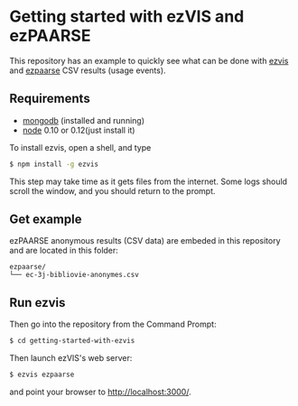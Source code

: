 # Getting started with ezVIS and ezPAARSE

This repository has an example to quickly see what can be done with
[ezvis](https://github.com/madec-project/ezvis/) and [ezpaarse](https://github.com/ezpaarse-project/ezpaarse) CSV results (usage events).

## Requirements

- [mongodb](http://docs.mongodb.org/manual/installation/) (installed and running)
- [node](http://nodejs.org/) 0.10 or 0.12(just install it)

To install ezvis, open a shell, and type 

```sh
$ npm install -g ezvis
```

This step may take time as it gets files from the internet.
Some logs should scroll the window, and you should return to the prompt.

## Get example

ezPAARSE anonymous results (CSV data) are embeded in this repository and are located in this folder: 

```
ezpaarse/
└── ec-3j-bibliovie-anonymes.csv
```

## Run ezvis

Then go into the repository from the Command Prompt:

```sh
$ cd getting-started-with-ezvis
```

Then launch ezVIS's web server:

```sh
$ ezvis ezpaarse
```

and point your browser to [http://localhost:3000/](http://localhost:3000/).
